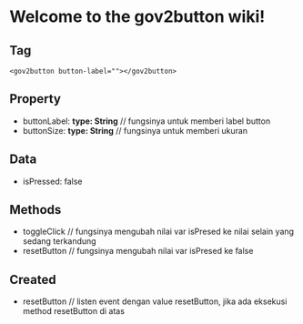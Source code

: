 # Welcome to the gov2button wiki!
## Tag
```
<gov2button button-label=""></gov2button>
```
## Property
- buttonLabel: **type: String** // fungsinya untuk memberi label button
- buttonSize: **type: String** // fungsinya untuk memberi ukuran 
## Data
 - isPressed: false
 ## Methods
 - toggleClick // fungsinya mengubah nilai var isPresed ke nilai selain yang sedang terkandung
 - resetButton // fungsinya mengubah nilai var isPresed ke false
 ## Created
 - resetButton // listen event dengan value resetButton, jika ada eksekusi method resetButton di atas
